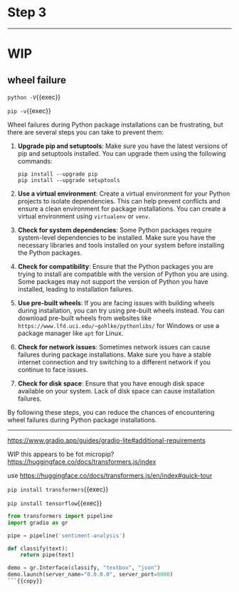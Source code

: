 # Step 3


---

# WIP

## wheel failure

`python -V`{{exec}}

`pip -v`{{exec}}

Wheel failures during Python package installations can be frustrating, but there are several steps you can take to prevent them:

1. **Upgrade pip and setuptools**: Make sure you have the latest versions of pip and setuptools installed. You can upgrade them using the following commands:
   ```
   pip install --upgrade pip
   pip install --upgrade setuptools
   ```

2. **Use a virtual environment**: Create a virtual environment for your Python projects to isolate dependencies. This can help prevent conflicts and ensure a clean environment for package installations. You can create a virtual environment using `virtualenv` or `venv`.

3. **Check for system dependencies**: Some Python packages require system-level dependencies to be installed. Make sure you have the necessary libraries and tools installed on your system before installing the Python packages.

4. **Check for compatibility**: Ensure that the Python packages you are trying to install are compatible with the version of Python you are using. Some packages may not support the version of Python you have installed, leading to installation failures.

5. **Use pre-built wheels**: If you are facing issues with building wheels during installation, you can try using pre-built wheels instead. You can download pre-built wheels from websites like `https://www.lfd.uci.edu/~gohlke/pythonlibs/` for Windows or use a package manager like `apt` for Linux.

6. **Check for network issues**: Sometimes network issues can cause failures during package installations. Make sure you have a stable internet connection and try switching to a different network if you continue to face issues.

7. **Check for disk space**: Ensure that you have enough disk space available on your system. Lack of disk space can cause installation failures.

By following these steps, you can reduce the chances of encountering wheel failures during Python package installations.


---


https://www.gradio.app/guides/gradio-lite#additional-requirements


WIP this appears to be fot micropip?
https://huggingface.co/docs/transformers.js/index


use https://huggingface.co/docs/transformers.js/en/index#quick-tour

`pip install transformers`{{exec}}

`pip install tensorflow`{{exec}}



```python
from transformers import pipeline
import gradio as gr

pipe = pipeline('sentiment-analysis')

def classify(text):
	return pipe(text)

demo = gr.Interface(classify, "textbox", "json")
demo.launch(server_name="0.0.0.0", server_port=8080)
```{{copy}}

